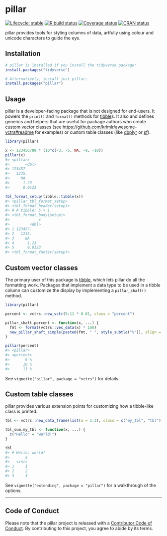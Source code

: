 
<!-- README.md and index.md are generated from README.Rmd. Please edit that file. -->

# pillar

<!-- badges: start -->

[![Lifecycle:
stable](https://img.shields.io/badge/lifecycle-stable-brightgreen.svg)](https://lifecycle.r-lib.org/articles/stages.html#stable)
[![R build
status](https://github.com/r-lib/pillar/workflows/R-CMD-check/badge.svg)](https://github.com/r-lib/pillar/actions)
[![Coverage
status](https://codecov.io/gh/r-lib/pillar/branch/main/graph/badge.svg)](https://app.codecov.io/gh/r-lib/pillar)
[![CRAN
status](https://www.r-pkg.org/badges/version/pillar)](https://cran.r-project.org/package=pillar)
<!-- badges: end -->

pillar provides tools for styling columns of data, artfully using colour
and unicode characters to guide the eye.

## Installation

``` r
# pillar is installed if you install the tidyverse package:
install.packages("tidyverse")

# Alternatively, install just pillar:
install.packages("pillar")
```

## Usage

pillar is a developer-facing package that is not designed for end-users.
It powers the `print()` and `format()` methods for
[tibble](https://tibble.tidyverse.org/)s. It also and defines generics
and helpers that are useful for package authors who create custom vector
classes (see <https://github.com/krlmlr/awesome-vctrs#readme> for
examples) or custom table classes (like
[dbplyr](https://dbplyr.tidyverse.org/) or
[sf](https://r-spatial.github.io/sf/)).

``` r
library(pillar)

x <- 123456789 * (10^c(-3, -5, NA, -8, -10))
pillar(x)
#> <pillar>
#>       <dbl>
#> 123457.    
#>   1235.    
#>     NA     
#>      1.23  
#>      0.0123

tbl_format_setup(tibble::tibble(x))
#> <pillar_tbl_format_setup>
#> <tbl_format_header(setup)>
#> # A tibble: 5 × 1
#> <tbl_format_body(setup)>
#>             x
#>         <dbl>
#> 1 123457.    
#> 2   1235.    
#> 3     NA     
#> 4      1.23  
#> 5      0.0123
#> <tbl_format_footer(setup)>
```

## Custom vector classes

The primary user of this package is
[tibble](https://github.com/tidyverse/tibble), which lets pillar do all
the formatting work. Packages that implement a data type to be used in a
tibble column can customize the display by implementing a
`pillar_shaft()` method.

``` r
library(pillar)

percent <- vctrs::new_vctr(9:11 * 0.01, class = "percent")

pillar_shaft.percent <- function(x, ...) {
  fmt <- format(vctrs::vec_data(x) * 100)
  new_pillar_shaft_simple(paste0(fmt, " ", style_subtle("%")), align = "right")
}

pillar(percent)
#> <pillar>
#> <percent>
#>       9 %
#>      10 %
#>      11 %
```

See `vignette("pillar", package = "vctrs")` for details.

## Custom table classes

pillar provides various extension points for customizing how a
tibble-like class is printed.

``` r
tbl <- vctrs::new_data_frame(list(a = 1:3), class = c("my_tbl", "tbl"))

tbl_sum.my_tbl <- function(x, ...) {
  c("Hello" = "world!")
}

tbl
#> # Hello: world!
#>       a
#>   <int>
#> 1     1
#> 2     2
#> 3     3
```

See `vignette("extending", package = "pillar")` for a walkthrough of the
options.

------------------------------------------------------------------------

## Code of Conduct

Please note that the pillar project is released with a [Contributor Code
of Conduct](https://pillar.r-lib.org/CODE_OF_CONDUCT.html). By
contributing to this project, you agree to abide by its terms.
